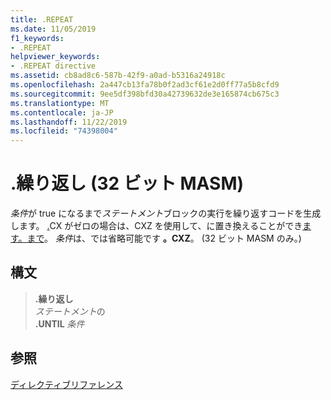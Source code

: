 ```yaml
---
title: .REPEAT
ms.date: 11/05/2019
f1_keywords:
- .REPEAT
helpviewer_keywords:
- .REPEAT directive
ms.assetid: cb8ad8c6-587b-42f9-a0ad-b5316a24918c
ms.openlocfilehash: 2a447cb13fa78b0f2ad3cf61e2d0ff77a5b8cfd9
ms.sourcegitcommit: 9ee5df398bfd30a42739632de3e165874cb675c3
ms.translationtype: MT
ms.contentlocale: ja-JP
ms.lasthandoff: 11/22/2019
ms.locfileid: "74398004"
---
```

# <a name="repeat-32-bit-masm"></a>.繰り返し (32 ビット MASM)

*条件*が true になるまで*ステートメント*ブロックの実行を繰り返すコードを生成します。 [.](../../assembler/masm/dot-untilcxz.md)CX がゼロの場合は、CXZ を使用して、に置き換えることができ[ます。まで](../../assembler/masm/dot-until.md)。 *条件*は、では省略可能です **。CXZ**。 (32 ビット MASM のみ。)

## <a name="syntax"></a>構文

> **.繰り返し**\
> *ステートメント*の\
> **.UNTIL** *条件*

## <a name="see-also"></a>参照

[ディレクティブリファレンス](directives-reference.md)
